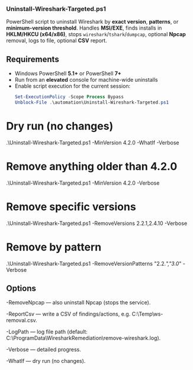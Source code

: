 
### Uninstall-Wireshark-Targeted.ps1
PowerShell script to uninstall Wireshark by **exact version**, **patterns**, or **minimum-version threshold**. Handles **MSI/EXE**, finds installs in **HKLM/HKCU (x64/x86)**, stops `wireshark`/`tshark`/`dumpcap`, optional **Npcap** removal, logs to file, optional **CSV** report.

## Requirements
- Windows PowerShell **5.1+** or PowerShell **7+**
- Run from an **elevated** console for machine-wide uninstalls
- Enable script execution for the current session:
  ```powershell
  Set-ExecutionPolicy -Scope Process Bypass
  Unblock-File .\automation\Uninstall-Wireshark-Targeted.ps1

# Dry run (no changes)
.\Uninstall-Wireshark-Targeted.ps1 -MinVersion 4.2.0 -WhatIf -Verbose

# Remove anything older than 4.2.0
.\Uninstall-Wireshark-Targeted.ps1 -MinVersion 4.2.0 -Verbose

# Remove specific versions
.\Uninstall-Wireshark-Targeted.ps1 -RemoveVersions 2.2.1,2.4.10 -Verbose

# Remove by pattern
.\Uninstall-Wireshark-Targeted.ps1 -RemoveVersionPatterns "2.2.*","3.0*" -Verbose

## Options

\-RemoveNpcap — also uninstall Npcap (stops the service).

\-ReportCsv — write a CSV of findings/actions, e.g. C:\\Temp\\ws-removal.csv.

\-LogPath — log file path (default: C:\\ProgramData\\WiresharkRemediation\\remove-wireshark.log).

\-Verbose — detailed progress.

\-WhatIf — dry run (no changes).
